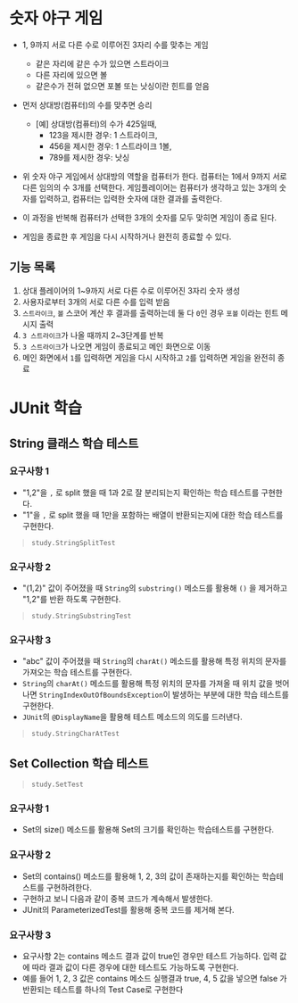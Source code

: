# 숫자 야구 게임

* 1, 9까지 서로 다른 수로 이루어진 3자리 수를 맞추는 게임
    * 같은 자리에 같은 수가 있으면 스트라이크
    * 다른 자리에 있으면 볼
    * 같은수가 전혀 없으면 포볼 또는 낫싱이란 힌트를 얻음
* 먼저 상대방(컴퓨터)의 수를 맞추면 승리
    * [예] 상대방(컴퓨터)의 수가 425일때,
        * 123을 제시한 경우: 1 스트라이크,
        * 456을 제시한 경우: 1 스트라이크 1볼,
        * 789를 제시한 경우: 낫싱


* 위 숫자 야구 게임에서 상대방의 역할을 컴퓨터가 한다. 컴퓨터는 1에서 9까지 서로 다른 임의의 수 3개를 선택한다. 게임플레이어는 컴퓨터가 생각하고 있는 3개의 숫자를 입력하고, 컴퓨터는 입력한 숫자에 대한
  결과를 출력한다.
* 이 과정을 반복해 컴퓨터가 선택한 3개의 숫자를 모두 맞히면 게임이 종료 된다.
* 게임을 종료한 후 게임을 다시 시작하거나 완전히 종료할 수 있다.

## 기능 목록

1. 상대 플레이어의 1~9까지 서로 다른 수로 이루어진 3자리 숫자 생성
2. 사용자로부터 3개의 서로 다른 수를 입력 받음
3. `스트라이크`, `볼` 스코어 계산 후 결과를 출력하는데 둘 다 `0`인 경우 `포볼` 이라는 힌트 메시지 출력
4. `3 스트라이크`가 나올 때까지 2~3단계를 반복
5. `3 스트라이크`가 나오면 게임이 종료되고 메인 화면으로 이동
6. 메인 화면에서 `1`를 입력하면 게임을 다시 시작하고 `2`를 입력하면 게임을 완전히 종료

# JUnit 학습

## String 클래스 학습 테스트

### 요구사항 1

* "1,2"을 `,` 로 split 했을 때 1과 2로 잘 분리되는지 확인하는 학습 테스트를 구현한다.
* "1"을 `,` 로 split 했을 때 1만을 포함하는 배열이 반환되는지에 대한 학습 테스트를 구현한다.

> `study.StringSplitTest`

### 요구사항 2

* "(1,2)" 값이 주어졌을 때 `String`의 `substring()` 메소드를 활용해 `()` 을 제거하고 "1,2"를 반환 하도록 구현한다.

> `study.StringSubstringTest`

### 요구사항 3

* "abc" 값이 주어졌을 때 `String`의 `charAt()` 메소드를 활용해 특정 위치의 문자를 가져오는 학습 테스트를 구현한다.
* `String`의 `charAt()` 메소드를 활용해 특정 위치의 문자를 가져올 때 위치 값을 벗어나면 `StringIndexOutOfBoundsException`이 발생하는 부분에 대한 학습 테스트를 구현한다.
* `JUnit`의 `@DisplayName`을 활용해 테스트 메소드의 의도를 드러낸다.

> `study.StringCharAtTest`

## Set Collection 학습 테스트

> `study.SetTest`

### 요구사항 1

* Set의 size() 메소드를 활용해 Set의 크기를 확인하는 학습테스트를 구현한다.

### 요구사항 2

* Set의 contains() 메소드를 활용해 1, 2, 3의 값이 존재하는지를 확인하는 학습테스트를 구현하려한다.
* 구현하고 보니 다음과 같이 중복 코드가 계속해서 발생한다.
* JUnit의 ParameterizedTest를 활용해 중복 코드를 제거해 본다.

### 요구사항 3

* 요구사항 2는 contains 메소드 결과 값이 true인 경우만 테스트 가능하다. 입력 값에 따라 결과 값이 다른 경우에 대한 테스트도 가능하도록 구현한다.
* 예를 들어 1, 2, 3 값은 contains 메소드 실행결과 true, 4, 5 값을 넣으면 false 가 반환되는 테스트를 하나의 Test Case로 구현한다